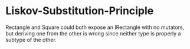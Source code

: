 # Liskov-Substitution-Principle

Rectangle and Square could both expose an IRectangle with no mutators, but deriving one from 
the other is wrong since neither type is properly a subtype of the other.
